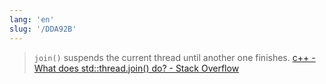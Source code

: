 ```yaml
---
lang: 'en'
slug: '/DDA92B'
---
```


> `join()` suspends the current thread until another one finishes. [c++ - What does std::thread.join() do? - Stack Overflow](https://stackoverflow.com/questions/15148057/what-does-stdthread-join-do)

<head>
  <html lang="en-US"/>
</head>
